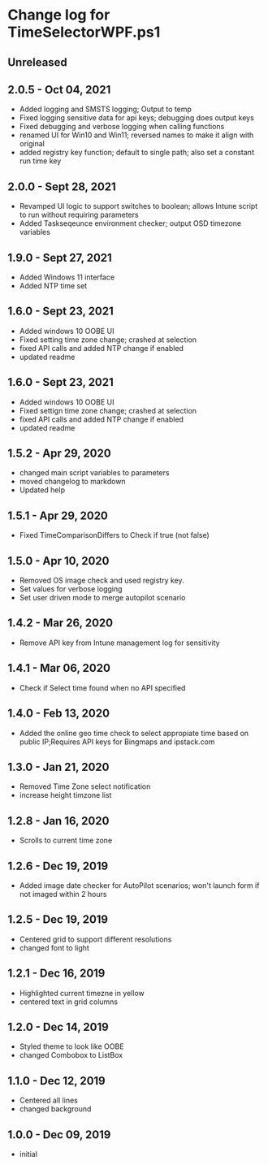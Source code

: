 # Change log for TimeSelectorWPF.ps1

## Unreleased

## 2.0.5 - Oct 04, 2021

- Added logging and SMSTS logging; Output to temp
- Fixed logging sensitive data for api keys; debugging does output keys
- Fixed debugging and verbose logging when calling functions
- renamed UI for Win10 and Win11; reversed names to make it align with original
- added registry key function; default to single path; also set a constant run time key

## 2.0.0 - Sept 28, 2021

- Revamped UI logic to support switches to boolean; allows Intune script to run without requiring parameters
- Added Taskseqeunce environment checker; output OSD timezone variables
## 1.9.0 - Sept 27, 2021

- Added Windows 11 interface
- Added NTP time set
## 1.6.0 - Sept 23, 2021

- Added windows 10 OOBE UI
- Fixed setting time zone change; crashed at selection
- fixed API calls and added NTP change if enabled
- updated readme

## 1.6.0 - Sept 23, 2021
 
- Added windows 10 OOBE UI
- Fixed settign time zone change; crashed at selection
- fixed API calls and added NTP change if enabled
- updated readme

## 1.5.2 - Apr 29, 2020
 
- changed main script variables to parameters
- moved changelog to markdown
- Updated help 

## 1.5.1 - Apr 29, 2020

- Fixed TimeComparisonDiffers to Check if true (not false)

## 1.5.0 - Apr 10, 2020
 
- Removed OS image check and used registry key. 
- Set values for verbose logging
- Set user driven mode to merge autopilot scenario 
 
## 1.4.2 - Mar 26, 2020

- Remove API key from Intune management log for sensitivity 
 
## 1.4.1 - Mar 06, 2020
 
-  Check if Select time found when no API specified
 
## 1.4.0 - Feb 13, 2020
 
 - Added the online geo time check to select appropiate time based on public IP;Requires API keys for Bingmaps and ipstack.com
 
## 1.3.0 - Jan 21, 2020

- Removed Time Zone select notification
- increase height timzone list
 
## 1.2.8 - Jan 16, 2020

- Scrolls to current time zone

## 1.2.6 - Dec 19, 2019
 
- Added image date checker for AutoPilot scenarios; won't launch form if not imaged within 2 hours
 
## 1.2.5 - Dec 19, 2019
 
- Centered grid to support different resolutions
- changed font to light
 
## 1.2.1 - Dec 16, 2019

- Highlighted current timezne in yellow
- centered text in grid columns
 
## 1.2.0 - Dec 14, 2019

- Styled theme to look like OOBE
- changed Combobox to ListBox
 
## 1.1.0 - Dec 12, 2019
 
- Centered all lines
- changed background
 
## 1.0.0 - Dec 09, 2019

- initial